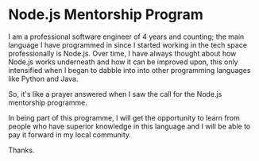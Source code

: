 # Node.js Mentorship Program

I am a professional software engineer of 4 years and counting; the main language I have programmed in since I started working in the tech space professionally is Node.js. Over time, I have always thought about how Node.js works underneath and how it can be improved upon, this only intensified when I began to dabble into into other programming languages like Python and Java.

So, it's like a prayer answered when I saw the call for the Node.js mentorship programme.

In being part of this programme, I will get the opportunity to learn from people who have superior knowledge in this language and I will be able to pay it forward in my local community.

Thanks.